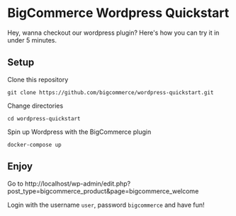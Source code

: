 # BigCommerce Wordpress Quickstart

Hey, wanna checkout our wordpress plugin? Here's how you can try it in under 5 minutes.

## Setup

Clone this repository

`git clone https://github.com/bigcommerce/wordpress-quickstart.git`

Change directories

`cd wordpress-quickstart`

Spin up Wordpress with the BigCommerce plugin

`docker-compose up`

## Enjoy

Go to http://localhost/wp-admin/edit.php?post_type=bigcommerce_product&page=bigcommerce_welcome

Login with the username `user`, password `bigcommerce` and have fun!
